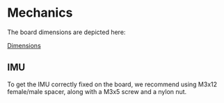 # Mechanics

The board dimensions are depicted here:

[Dimensions](/docs/dimensions.png)

## IMU

To get the IMU correctly fixed on the board, we recommend using
M3x12 female/male spacer, along with a M3x5 screw and a nylon nut.
